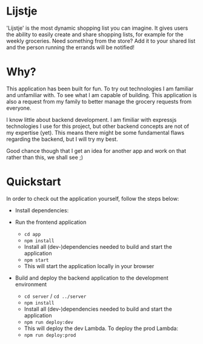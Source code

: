 # Lijstje

'Lijstje' is the most dynamic shopping list you can imagine. It gives users the ability to easily create and share shopping lists, for example for the weekly groceries. Need something from the store? Add it to your shared list and the person running the errands will be notified!

# Why?

This application has been built for fun. To try out technologies I am familiar and unfamiliar with. To see what I am capable of building. This application is also a request from my family to better manage the grocery requests from everyone.

I know little about backend development. I am fimiliar with expressjs technologies I use for this project, but other backend concepts are not of my expertise (yet). This means there might be some fundamental flaws regarding the backend, but I will try my best.

Good chance though that I get an idea for another app and work on that rather than this, we shall see ;)

# Quickstart

In order to check out the application yourself, follow the steps below:

- Install dependencies: 

- Run the frontend application
    - ``cd app``
    - ``npm install``
    - Install all (dev-)dependencies needed to build and start the application
    - ``npm start``
    - This will start the application locally in your browser
- Build and deploy the backend application to the development environment
    - ``cd server`` / ``cd ../server``
    - ``npm install``
    - Install all (dev-)dependencies needed to build and start the application
    - ``npm run deploy:dev``
    - This will deploy the dev Lambda. To deploy the prod Lambda:
    - ``npm run deploy:prod``
